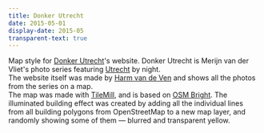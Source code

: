 ```yaml
---
title: Donker Utrecht
date: 2015-05-01
display-date: 2015-05
transparent-text: true
---
```


<section>
  <span>
    Map style for <a href="https://www.facebook.com/donkerutrecht">Donker Utrecht</a>'s website. Donker Utrecht is Merijn van der Vliet's photo series featuring <a href="https://en.wikipedia.org/wiki/Utrecht">Utrecht</a> by night.
  </span>
</section>

<section>
  <span>
    The website itself was made by <a href="http://harmvandeven.nl/">Harm van de Ven</a> and shows all the photos from the series on a map.
  </span>
</section>

<section>
  <span>
     The map was made with <a href="https://www.mapbox.com/tilemill/">TileMill</a>, and is based on <a href="https://github.com/mapbox/osm-bright">OSM Bright</a>. The illuminated building effect was created by adding all the individual lines from all building polygons from OpenStreetMap to a new map layer, and randomly showing some of them — blurred and transparent yellow.
  </span>
</section>
